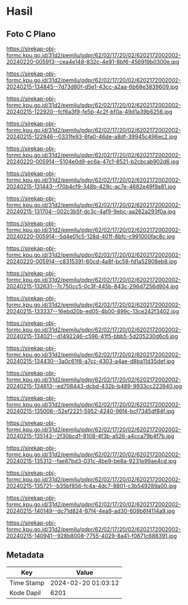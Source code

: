 # Hasil

## Foto C Plano

https://sirekap-obj-formc.kpu.go.id/31d2/pemilu/pdpr/62/02/17/20/02/6202172002002-20240220-005913--cea4e148-832c-4e91-8bf6-456919b0300e.jpg

https://sirekap-obj-formc.kpu.go.id/31d2/pemilu/pdpr/62/02/17/20/02/6202172002002-20240215-134845--7d73d80f-d5e1-43cc-a2aa-6b68e3839609.jpg

https://sirekap-obj-formc.kpu.go.id/31d2/pemilu/pdpr/62/02/17/20/02/6202172002002-20240215-122920--fcf6a3f9-fe5b-4c2f-bf0a-49d1a39b6256.jpg

https://sirekap-obj-formc.kpu.go.id/31d2/pemilu/pdpr/62/02/17/20/02/6202172002002-20240215-122946--0331fe93-8fa0-46de-a8df-39945c496ec2.jpg

https://sirekap-obj-formc.kpu.go.id/31d2/pemilu/pdpr/62/02/17/20/02/6202172002002-20240220-005914--5104e0d9-ec6a-47c1-8521-b2cbcab902d6.jpg

https://sirekap-obj-formc.kpu.go.id/31d2/pemilu/pdpr/62/02/17/20/02/6202172002002-20240215-131443--f70b4cf9-348b-429c-ac7e-4682e49f9a81.jpg

https://sirekap-obj-formc.kpu.go.id/31d2/pemilu/pdpr/62/02/17/20/02/6202172002002-20240215-131704--002c3b5f-dc3c-4af9-9ebc-aa262a293f0a.jpg

https://sirekap-obj-formc.kpu.go.id/31d2/pemilu/pdpr/62/02/17/20/02/6202172002002-20240220-005914--5d4e01c5-128d-401f-8bfc-c991000fac8c.jpg

https://sirekap-obj-formc.kpu.go.id/31d2/pemilu/pdpr/62/02/17/20/02/6202172002002-20240220-005914--c8315391-60cd-4a8f-bc58-fd1a52908eb8.jpg

https://sirekap-obj-formc.kpu.go.id/31d2/pemilu/pdpr/62/02/17/20/02/6202172002002-20240215-132631--7c750cc5-0c3f-445b-843c-296d7256d904.jpg

https://sirekap-obj-formc.kpu.go.id/31d2/pemilu/pdpr/62/02/17/20/02/6202172002002-20240215-133337--16ebd20b-ed05-4b00-899c-13ce242f3402.jpg

https://sirekap-obj-formc.kpu.go.id/31d2/pemilu/pdpr/62/02/17/20/02/6202172002002-20240215-134021--d1492246-c596-41f5-bbb5-5d205230d6c6.jpg

https://sirekap-obj-formc.kpu.go.id/31d2/pemilu/pdpr/62/02/17/20/02/6202172002002-20240215-134430--3a0c61f8-a7cc-4303-a4ae-d8ba11d35def.jpg

https://sirekap-obj-formc.kpu.go.id/31d2/pemilu/pdpr/62/02/17/20/02/6202172002002-20240215-134613--ed708443-dcbd-432b-b489-9933cc223940.jpg

https://sirekap-obj-formc.kpu.go.id/31d2/pemilu/pdpr/62/02/17/20/02/6202172002002-20240215-135006--52ef2221-5952-4240-96f4-bcf7345df84f.jpg

https://sirekap-obj-formc.kpu.go.id/31d2/pemilu/pdpr/62/02/17/20/02/6202172002002-20240215-135143--2f30bcd1-8108-4f3b-a526-a4cca79b4f7b.jpg

https://sirekap-obj-formc.kpu.go.id/31d2/pemilu/pdpr/62/02/17/20/02/6202172002002-20240215-135312--fae87bd3-031c-4be9-be8a-9231e99ae4cd.jpg

https://sirekap-obj-formc.kpu.go.id/31d2/pemilu/pdpr/62/02/17/20/02/6202172002002-20240215-135721--b35bf856-fc4a-4dc7-8801-c3b549289a00.jpg

https://sirekap-obj-formc.kpu.go.id/31d2/pemilu/pdpr/62/02/17/20/02/6202172002002-20240215-140149--dc71d824-87f4-4ea9-ad30-609b6f4114a9.jpg

https://sirekap-obj-formc.kpu.go.id/31d2/pemilu/pdpr/62/02/17/20/02/6202172002002-20240215-140941--928b8008-7755-4029-8a41-f0671c688391.jpg


## Metadata

| Key        | Value               |
| ---------- | ------------------- |
| Time Stamp | 2024-02-20 01:03:12 |
| Kode Dapil | 6201                |



